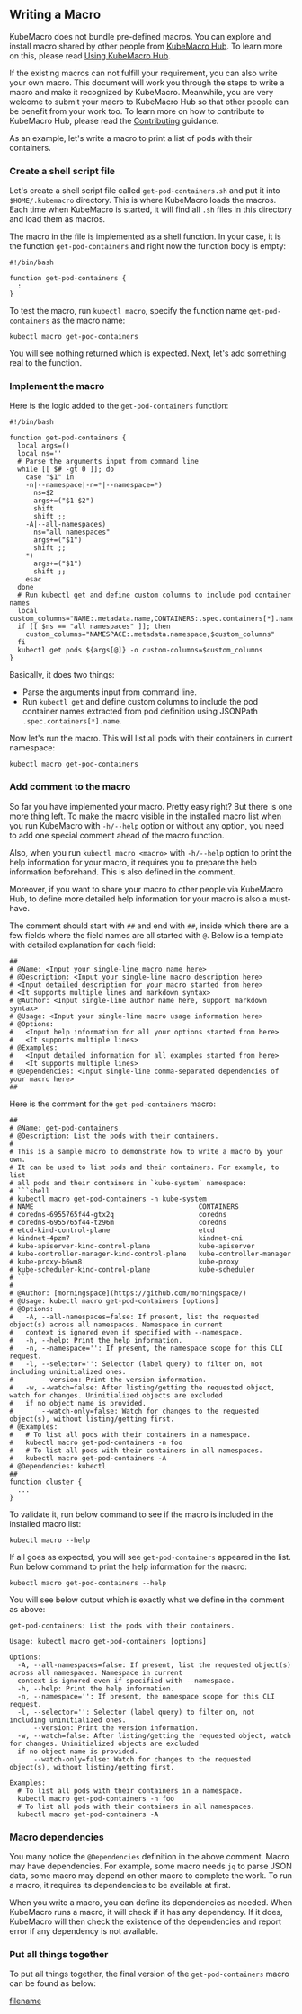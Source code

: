 ## Writing a Macro

KubeMacro does not bundle pre-defined macros. You can explore and install macro shared by other people from [KubeMacro Hub](https://morningspace.github.io/kubemacro-hub/). To learn more on this, please read [Using KubeMacro Hub](using-kubemacro-hub.md).

If the existing macros can not fulfill your requirement, you can also write your own macro. This document will work you through the steps to write a macro and make it recognized by KubeMacro. Meanwhile, you are very welcome to submit your macro to KubeMacro Hub so that other people can be benefit from your work too. To learn more on how to contribute to KubeMacro Hub, please read the [Contributing](contributing.md) guidance.

As an example, let's write a macro to print a list of pods with their containers.

### Create a shell script file

Let's create a shell script file called `get-pod-containers.sh` and put it into `$HOME/.kubemacro` directory. This is where KubeMacro loads the macros. Each time when KubeMacro is started, it will find all `.sh` files in this directory and load them as macros.

The macro in the file is implemented as a shell function. In your case, it is the function `get-pod-containers` and right now the function body is empty:
```shell
#!/bin/bash

function get-pod-containers {
  :
}
```

To test the macro, run `kubectl macro`, specify the function name `get-pod-containers` as the macro name:
```shell
kubectl macro get-pod-containers
```

You will see nothing returned which is expected. Next, let's add something real to the function.

### Implement the macro

Here is the logic added to the `get-pod-containers` function:
```shell
#!/bin/bash

function get-pod-containers {
  local args=()
  local ns=''
  # Parse the arguments input from command line
  while [[ $# -gt 0 ]]; do
    case "$1" in
    -n|--namespace|-n=*|--namespace=*)
      ns=$2
      args+=("$1 $2")
      shift
      shift ;;
    -A|--all-namespaces)
      ns="all namespaces"
      args+=("$1")
      shift ;;
    *)
      args+=("$1")
      shift ;;
    esac
  done
  # Run kubectl get and define custom columns to include pod container names
  local custom_columns="NAME:.metadata.name,CONTAINERS:.spec.containers[*].name"
  if [[ $ns == "all namespaces" ]]; then
    custom_columns="NAMESPACE:.metadata.namespace,$custom_columns"
  fi
  kubectl get pods ${args[@]} -o custom-columns=$custom_columns
}
```

Basically, it does two things:
* Parse the arguments input from command line.
* Run `kubectl get` and define custom columns to include the pod container names extracted from pod definition using JSONPath `.spec.containers[*].name`.

Now let's run the macro. This will list all pods with their containers in current namespace:
```shell
kubectl macro get-pod-containers
```

### Add comment to the macro

So far you have implemented your macro. Pretty easy right? But there is one more thing left. To make the macro visible in the installed macro list when you run KubeMacro with `-h/--help` option or without any option, you need to add one special comment ahead of the macro function.

Also, when you run `kubectl macro <macro>` with `-h/--help` option to print the help information for your macro, it requires you to prepare the help information beforehand. This is also defined in the comment.
  
Moreover, if you want to share your macro to other people via KubeMacro Hub, to define more detailed help information for your macro is also a must-have.

The comment should start with `##` and end with `##`, inside which there are a few fields where the field names are all started with `@`. Below is a template with detailed explanation for each field:
```shell
##
# @Name: <Input your single-line macro name here>
# @Description: <Input your single-line macro description here>
# <Input detailed description for your macro started from here>
# <It supports multiple lines and markdown syntax>
# @Author: <Input single-line author name here, support markdown syntax>
# @Usage: <Input your single-line macro usage information here>
# @Options:
#   <Input help information for all your options started from here>
#   <It supports multiple lines>
# @Examples:
#   <Input detailed information for all examples started from here>
#   <It supports multiple lines>
# @Dependencies: <Input single-line comma-separated dependencies of your macro here>
##
```

Here is the comment for the `get-pod-containers` macro:
```shell
##
# @Name: get-pod-containers
# @Description: List the pods with their containers.
#
# This is a sample macro to demonstrate how to write a macro by your own.
# It can be used to list pods and their containers. For example, to list
# all pods and their containers in `kube-system` namespace:
# ```shell
# kubectl macro get-pod-containers -n kube-system
# NAME                                         CONTAINERS
# coredns-6955765f44-gtx2q                     coredns
# coredns-6955765f44-tz96m                     coredns
# etcd-kind-control-plane                      etcd
# kindnet-4pzm7                                kindnet-cni
# kube-apiserver-kind-control-plane            kube-apiserver
# kube-controller-manager-kind-control-plane   kube-controller-manager
# kube-proxy-b6wn8                             kube-proxy
# kube-scheduler-kind-control-plane            kube-scheduler
# ```
#
# @Author: [morningspace](https://github.com/morningspace/)
# @Usage: kubectl macro get-pod-containers [options]
# @Options:
#   -A, --all-namespaces=false: If present, list the requested object(s) across all namespaces. Namespace in current
#   context is ignored even if specified with --namespace.
#   -h, --help: Print the help information.
#   -n, --namespace='': If present, the namespace scope for this CLI request.
#   -l, --selector='': Selector (label query) to filter on, not including uninitialized ones.
#       --version: Print the version information.
#   -w, --watch=false: After listing/getting the requested object, watch for changes. Uninitialized objects are excluded
#   if no object name is provided.
#       --watch-only=false: Watch for changes to the requested object(s), without listing/getting first.
# @Examples:
#   # To list all pods with their containers in a namespace.
#   kubectl macro get-pod-containers -n foo
#   # To list all pods with their containers in all namespaces.
#   kubectl macro get-pod-containers -A
# @Dependencies: kubectl
##
function cluster {
  ...
}
```

To validate it, run below command to see if the macro is included in the installed macro list:
```shell
kubectl macro --help
```

If all goes as expected, you will see `get-pod-containers` appeared in the list. Run below command to print the help information for the macro:
```shell
kubectl macro get-pod-containers --help
```

You will see below output which is exactly what we define in the comment as above:
```
get-pod-containers: List the pods with their containers.

Usage: kubectl macro get-pod-containers [options]

Options:
  -A, --all-namespaces=false: If present, list the requested object(s) across all namespaces. Namespace in current
  context is ignored even if specified with --namespace.
  -h, --help: Print the help information.
  -n, --namespace='': If present, the namespace scope for this CLI request.
  -l, --selector='': Selector (label query) to filter on, not including uninitialized ones.
      --version: Print the version information.
  -w, --watch=false: After listing/getting the requested object, watch for changes. Uninitialized objects are excluded
  if no object name is provided.
      --watch-only=false: Watch for changes to the requested object(s), without listing/getting first.

Examples:
  # To list all pods with their containers in a namespace.
  kubectl macro get-pod-containers -n foo
  # To list all pods with their containers in all namespaces.
  kubectl macro get-pod-containers -A
```

### Macro dependencies

You many notice the `@Dependencies` definition in the above comment. Macro may have dependencies. For example, some macro needs `jq` to parse JSON data, some macro may depend on other macro to complete the work. To run a macro, it requires its dependencies to be available at first.

When you write a macro, you can define its dependencies as needed. When KubeMacro runs a macro, it will check if it has any dependency. If it does, KubeMacro will then check the existence of the dependencies and report error if any dependency is not available.

### Put all things together

To put all things together, the final version of the `get-pod-containers` macro can be found as below:

[filename](assets/get-pod-containers.sh ':include :type=code shell')
